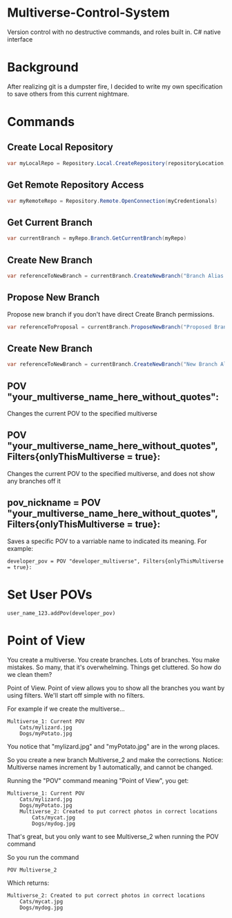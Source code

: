 # Multiverse-Control-System
Version control with no destructive commands, and roles built in.
C# native interface

# Background
After realizing git is a dumpster fire, I decided to write my own specification to save others from this current nightmare.

# Commands

## Create Local Repository 
```C#
var myLocalRepo = Repository.Local.CreateRepository(repositoryLocation, repositoryName)
```

## Get Remote Repository Access
```C#
var myRemoteRepo = Repository.Remote.OpenConnection(myCredentionals)
```

## Get Current Branch
```C#
var currentBranch = myRepo.Branch.GetCurrentBranch(myRepo)
```

## Create New Branch  
```C#
var referenceToNewBranch = currentBranch.CreateNewBranch("Branch Alias Here")
```

## Propose New Branch
Propose new branch if you don't have direct Create Branch permissions.
```C#
var referenceToProposal = currentBranch.ProposeNewBranch("Proposed Branch Alias Here")
```

## Create New Branch  
```C#
var referenceToNewBranch = currentBranch.CreateNewBranch("New Branch Alias Here")
```

## POV "your_multiverse_name_here_without_quotes": 
Changes the current POV to the specified multiverse

## POV "your_multiverse_name_here_without_quotes", Filters{onlyThisMultiverse = true}: 
Changes the current POV to the specified multiverse, and does not show any branches off it

## pov_nickname = POV "your_multiverse_name_here_without_quotes", Filters{onlyThisMultiverse = true}: 
Saves a specific POV to a varriable name to indicated its meaning. For example:

```
developer_pov = POV "developer_multiverse", Filters{onlyThisMultiverse = true}: 
```

# Set User POVs
```user_name_123.addPov(developer_pov)```

# Point of View
You create a multiverse. You create branches. Lots of branches. You make mistakes.
So many, that it's overwhelming. Things get cluttered. So how do we clean them?

Point of View. Point of view allows you to show all the branches you want by using filters.
We'll start off simple with no filters.

For example if we create the multiverse...

```
Multiverse_1: Current POV
    Cats/mylizard.jpg
    Dogs/myPotato.jpg
```
          
You notice that "mylizard.jpg" and "myPotato.jpg" are in the wrong places.

So you create a new branch Multiverse_2 and make the corrections. 
Notice: Multiverse names increment by 1 automatically, and cannot be changed.

Running the "POV" command meaning "Point of View", you get:
                    
```
Multiverse_1: Current POV
    Cats/mylizard.jpg
    Dogs/myPotato.jpg
    Multiverse_2: Created to put correct photos in correct locations 
        Cats/mycat.jpg
        Dogs/mydog.jpg
```  

That's great, but you only want to see Multiverse_2 when running the POV command

So you run the command 

```
POV Multiverse_2
```

Which returns:
```
Multiverse_2: Created to put correct photos in correct locations 
    Cats/mycat.jpg
    Dogs/mydog.jpg
```  
